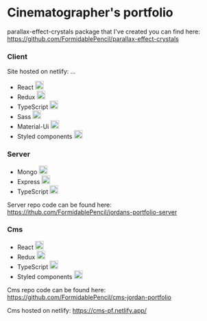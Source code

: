 # Cinematographer's portfolio

parallax-effect-crystals package that I've created you can find here: https://github.com/FormidablePencil/parallax-effect-crystals

### Client

Site hosted on netlify: ...

- React <img src="https://i.ibb.co/nb965ST/react-Logo.png" width="20" title="">
- Redux <img src="https://i.ibb.co/dbQkwZM/redux.png" width="20" title="">
- TypeScript <img src="https://i.ibb.co/RBfMh8f/typescript.png" width="20" title="">
- Sass <img src="https://i.ibb.co/TYQYRyd/sassLogo.png" width="20" title="">
- Material-Ui <img src="https://i.ibb.co/VQD5cY6/material-ui.png" width="20" title="">
- Styled components <img src="https://i.ibb.co/GdtGT3Y/styled-Components.png" width="20" title="">

### Server 

- Mongo <img src="https://i.ibb.co/mqJXvJq/mongodb.png" width="20" title="">
- Express <img src="https://i.ibb.co/CJfJN1D/express-Logo.png" width="20" title="">
- TypeScript <img src="https://i.ibb.co/RBfMh8f/typescript.png" width="20" title="">

Server repo code can be found here: https://ithub.com/FormidablePencil/jordans-portfolio-server

### Cms 

- React <img src="https://i.ibb.co/nb965ST/react-Logo.png" width="20" title="">
- Redux <img src="https://i.ibb.co/dbQkwZM/redux.png" width="20" title="">
- TypeScript <img src="https://i.ibb.co/RBfMh8f/typescript.png" width="20" title="">
- Styled components <img src="https://i.ibb.co/GdtGT3Y/styled-Components.png" width="20" title="">

Cms repo code can be found here: https://github.com/FormidablePencil/cms-jordan-portfolio

Cms hosted on netlify: https://cms-pf.netlify.app/

